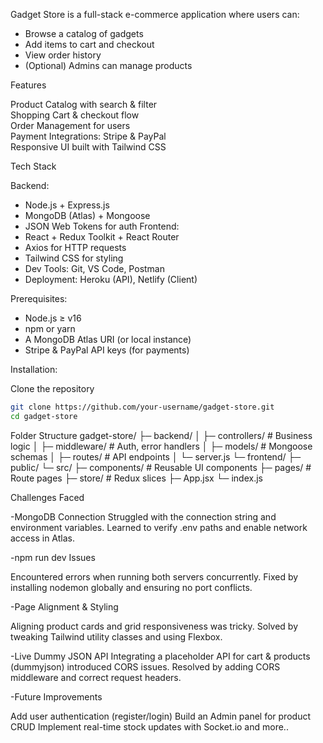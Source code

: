 Gadget Store is a full-stack e-commerce application where users can:

- Browse a catalog of gadgets  
- Add items to cart and checkout  
- View order history  
- (Optional) Admins can manage products  

Features

Product Catalog with search & filter  
Shopping Cart & checkout flow  
Order Management for users  
Payment Integrations: Stripe & PayPal  
Responsive UI built with Tailwind CSS  


Tech Stack

Backend:  
  - Node.js + Express.js  
  - MongoDB (Atlas) + Mongoose
  - JSON Web Tokens for auth 
Frontend:  
  - React + Redux Toolkit + React Router  
  - Axios for HTTP requests  
  - Tailwind CSS for styling  
- Dev Tools: Git, VS Code, Postman  
- Deployment: Heroku (API), Netlify (Client)  

Prerequisites:

- Node.js ≥ v16  
- npm or yarn  
- A MongoDB Atlas URI (or local instance)  
- Stripe & PayPal API keys (for payments)

Installation:

Clone the repository  
   ```bash
   git clone https://github.com/your-username/gadget-store.git
   cd gadget-store
 ```

Folder Structure
gadget-store/
├─ backend/
│  ├─ controllers/      # Business logic
│  ├─ middleware/       # Auth, error handlers
│  ├─ models/           # Mongoose schemas
│  ├─ routes/           # API endpoints
│  └─ server.js
└─ frontend/
   ├─ public/
   └─ src/
      ├─ components/    # Reusable UI components
      ├─ pages/         # Route pages
      ├─ store/         # Redux slices
      ├─ App.jsx
      └─ index.js


Challenges Faced

-MongoDB Connection
Struggled with the connection string and environment variables.
Learned to verify .env paths and enable network access in Atlas.

-npm run dev Issues

Encountered errors when running both servers concurrently.
Fixed by installing nodemon globally and ensuring no port conflicts.

-Page Alignment & Styling

Aligning product cards and grid responsiveness was tricky.
Solved by tweaking Tailwind utility classes and using Flexbox.

-Live Dummy JSON API
Integrating a placeholder API for cart & products (dummyjson) introduced CORS issues.
Resolved by adding CORS middleware and correct request headers.

-Future Improvements

Add user authentication (register/login)
Build an Admin panel for product CRUD
Implement real-time stock updates with Socket.io
and more..
